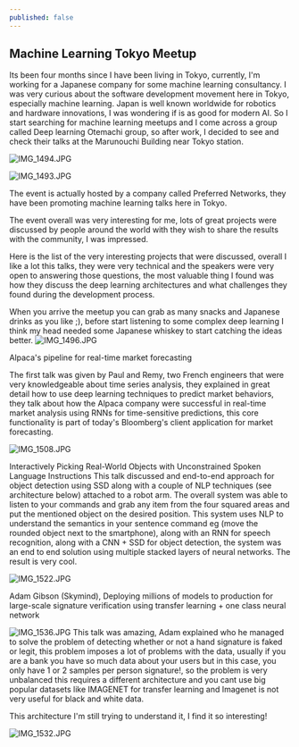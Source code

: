 ```yaml
---
published: false
---
```

## Machine Learning Tokyo Meetup

Its been four months since I have been living in Tokyo, currently, I'm working for a Japanese company for some machine learning consultancy. I was very curious about the software development movement here in Tokyo, especially machine learning. Japan is well known worldwide for robotics and hardware innovations, I was wondering if is as good for modern AI. So I start searching for machine learning meetups and I come across a group called Deep learning Otemachi group, so after work, I decided to see and check their talks at the Marunouchi Building near Tokyo station.


![IMG_1494.JPG]({{site.baseurl}}/_posts/IMG_1494.JPG)

![IMG_1493.JPG]({{site.baseurl}}/_posts/IMG_1493.JPG)


The event is actually hosted by a company called Preferred Networks, they have been promoting machine learning talks here in Tokyo.

The event overall was very interesting for me, lots of great projects were discussed by people around the world with they wish to share the results with the community, I was impressed.

Here is the list of the very interesting projects that were discussed, overall I like a lot this talks, they were very technical and the speakers were very open to answering those questions, the most valuable thing I found was how they discuss the deep learning architectures and what challenges they found during the development process.

When you arrive the meetup you can grab as many snacks and Japanese drinks as you like ;), before start listening to some complex deep learning I think my head needed some Japanese whiskey to start catching the ideas better.
![IMG_1496.JPG]({{site.baseurl}}/_posts/IMG_1496.JPG)


Alpaca's pipeline for real-time market forecasting

The first talk was given by Paul and Remy, two French engineers that were very knowledgeable about time series analysis, they explained in great detail  how to use deep learning techniques to predict market behaviors, they talk about how the Alpaca company were successful in real-time market analysis using RNNs for time-sensitive predictions, this core functionality is part of today's Bloomberg's client application for market forecasting.

![IMG_1508.JPG]({{site.baseurl}}/_posts/IMG_1508.JPG)



Interactively Picking Real-World Objects with Unconstrained Spoken Language Instructions
This talk discussed and end-to-end approach for object detection using SSD along with a couple of NLP techniques (see architecture below) attached to a robot arm. The overall system was able to listen to your commands and grab any item from the four squared areas and put the mentioned object on the desired position. This system uses NLP to understand the semantics in your sentence command eg (move the rounded object next to the smartphone), along with an RNN for speech recognition, along with a CNN + SSD for object detection, the system was an end to end solution using multiple stacked layers of neural networks. The result is very cool.

![IMG_1522.JPG]({{site.baseurl}}/_posts/IMG_1522.JPG)




Adam Gibson (Skymind), Deploying millions of models to production for large-scale signature verification using transfer learning + one class neural network

![IMG_1536.JPG]({{site.baseurl}}/_posts/IMG_1536.JPG)
This talk was amazing, Adam explained who he managed to solve the problem of detecting whether or not a hand signature is faked or legit, this problem imposes a lot of problems with the data, usually if you are a bank you have so much data about your users but in this case, you only have 1 or 2 samples per person signature!, so the problem is very unbalanced this requires a different architecture and you cant use big popular datasets like IMAGENET for transfer learning and Imagenet is not very useful for black and white data.



This architecture I'm still trying to understand it, I find it so interesting!


![IMG_1532.JPG]({{site.baseurl}}/_posts/IMG_1532.JPG)



